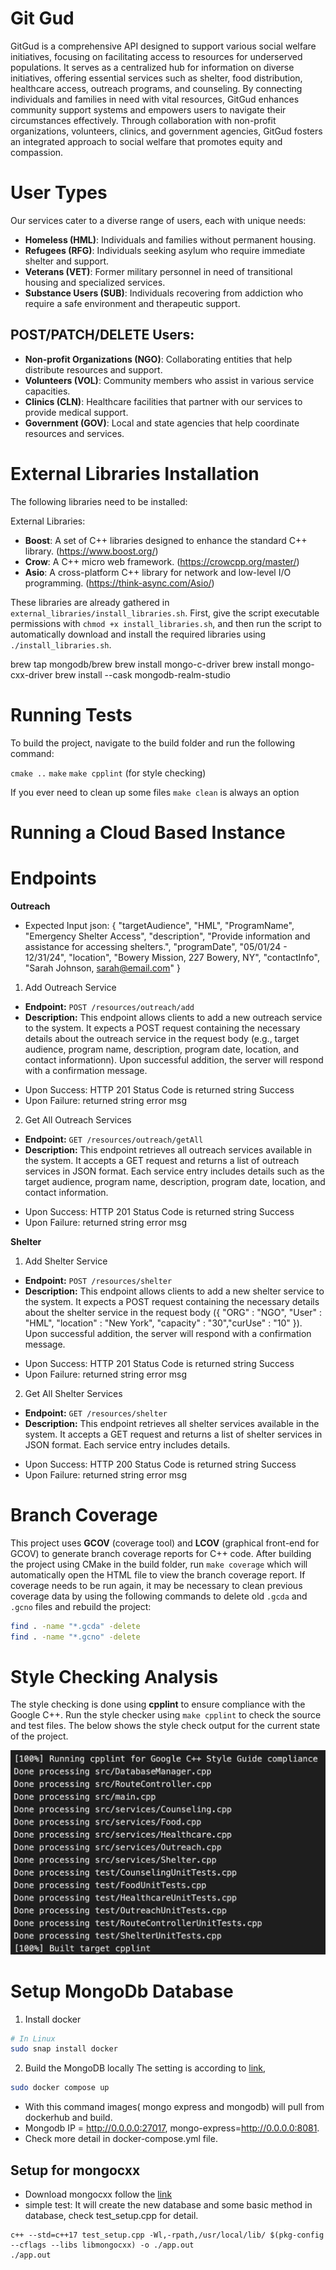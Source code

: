 # Git Gud

GitGud is a comprehensive API designed to support various social welfare initiatives, focusing on facilitating access to resources for underserved populations. It serves as a centralized hub for information on diverse initiatives, offering essential services such as shelter, food distribution, healthcare access, outreach programs, and counseling. By connecting individuals and families in need with vital resources, GitGud enhances community support systems and empowers users to navigate their circumstances effectively. Through collaboration with non-profit organizations, volunteers, clinics, and government agencies, GitGud fosters an integrated approach to social welfare that promotes equity and compassion.

# User Types

Our services cater to a diverse range of users, each with unique needs:

- **Homeless (HML)**: Individuals and families without permanent housing.
- **Refugees (RFG)**: Individuals seeking asylum who require immediate shelter and support.
- **Veterans (VET)**: Former military personnel in need of transitional housing and specialized services.
- **Substance Users (SUB)**: Individuals recovering from addiction who require a safe environment and therapeutic support.

## POST/PATCH/DELETE Users:

- **Non-profit Organizations (NGO)**: Collaborating entities that help distribute resources and support.
- **Volunteers (VOL)**: Community members who assist in various service capacities.
- **Clinics (CLN)**: Healthcare facilities that partner with our services to provide medical support.
- **Government (GOV)**: Local and state agencies that help coordinate resources and services.

# External Libraries Installation

The following libraries need to be installed:

External Libraries:
- **Boost**: A set of C++ libraries designed to enhance the standard C++ library. (https://www.boost.org/)
- **Crow**: A C++ micro web framework. (https://crowcpp.org/master/)
- **Asio**: A cross-platform C++ library for network and low-level I/O programming. (https://think-async.com/Asio/)

These libraries are already gathered in `external_libraries/install_libraries.sh`. First, give the script executable permissions with `chmod +x install_libraries.sh`, and then run the script to automatically download and install the required libraries using `./install_libraries.sh`.

brew tap mongodb/brew
brew install mongo-c-driver
brew install mongo-cxx-driver
brew install --cask mongodb-realm-studio

# Running Tests

To build the project, navigate to the build folder and run the following command:

`cmake ..` 
`make`
`make cpplint` (for style checking)

If you ever need to clean up some files `make clean` is always an option

# Running a Cloud Based Instance

# Endpoints

**Outreach**

* Expected Input json:
{ 
 "targetAudience", "HML", 
 "ProgramName", "Emergency Shelter Access", 
 "description", "Provide information and assistance for accessing shelters.", 
 "programDate", "05/01/24 - 12/31/24",
 "location", "Bowery Mission, 227 Bowery, NY",
 "contactInfo", "Sarah Johnson, sarah@email.com"
}

1. Add Outreach Service
- **Endpoint:** `POST /resources/outreach/add`
- **Description:** This endpoint allows clients to add a new outreach service to the system. It expects a POST request containing the necessary details about the outreach service in the request body (e.g., target audience, program name, description, program date, location, and contact informationn). Upon successful addition, the server will respond with a confirmation message.
* Upon Success: HTTP 201 Status Code is returned string Success
* Upon Failure: returned string error msg

2. Get All Outreach Services
- **Endpoint:** `GET /resources/outreach/getAll`
- **Description:** This endpoint retrieves all outreach services available in the system. It accepts a GET request and returns a list of outreach services in JSON format. Each service entry includes details such as the target audience, program name, description, program date, location, and contact information.
* Upon Success: HTTP 201 Status Code is returned string Success
* Upon Failure: returned string error msg

**Shelter**
1. Add Shelter Service
- **Endpoint:** `POST /resources/shelter`
- **Description:** This endpoint allows clients to add a new shelter service to the system. It expects a POST request containing the necessary details about the shelter service in the request body ({ "ORG" : "NGO", "User" : "HML", "location" : "New York", 
"capacity" : "30","curUse" : "10" }). Upon successful addition, the server will respond with a confirmation message.
* Upon Success: HTTP 201 Status Code is returned string Success
* Upon Failure: returned string error msg

2. Get All Shelter Services
- **Endpoint:** `GET /resources/shelter`
- **Description:** This endpoint retrieves all shelter services available in the system. It accepts a GET request and returns a list of shelter services in JSON format. Each service entry includes details.
* Upon Success: HTTP 200 Status Code is returned string Success
* Upon Failure: returned string error msg
# Branch Coverage

This project uses **GCOV** (coverage tool) and **LCOV** (graphical front-end for GCOV) to generate branch coverage reports for C++ code. After building the project using CMake in the build folder, run `make coverage` which will automatically open the HTML file to view the branch coverage report. If coverage needs to be run again, it may be necessary to clean previous coverage data by using the following commands to delete old `.gcda` and `.gcno` files and rebuild the project:

```bash
find . -name "*.gcda" -delete
find . -name "*.gcno" -delete
```

# Style Checking Analysis

The style checking is done using **cpplint** to ensure compliance with the Google C++. Run the style checker using `make cpplint` to check the source and test files. The below shows the style check output for the current state of the project.

![Style Check](docs/stylecheck.png)

# Setup MongoDb Database
1. Install docker
``` bash
# In Linux
sudo snap install docker
```
2. Build the MongoDB locally
The setting is according to [link](https://hub.docker.com/_/mongo/),
``` bash
sudo docker compose up
```
* With this command images( mongo express and mongodb) will pull from dockerhub and build.
* Mongodb IP = http://0.0.0.0:27017, mongo-express=http://0.0.0.0:8081.
* Check more detail in docker-compose.yml file.
## Setup for mongocxx
* Download mongocxx follow the [link](https://www.mongodb.com/docs/languages/cpp/cpp-driver/current/get-started/download-and-install/)
* simple test:
It will create the new database and some basic method in database, check test_setup.cpp for detail.
```
c++ --std=c++17 test_setup.cpp -Wl,-rpath,/usr/local/lib/ $(pkg-config --cflags --libs libmongocxx) -o ./app.out
./app.out
```